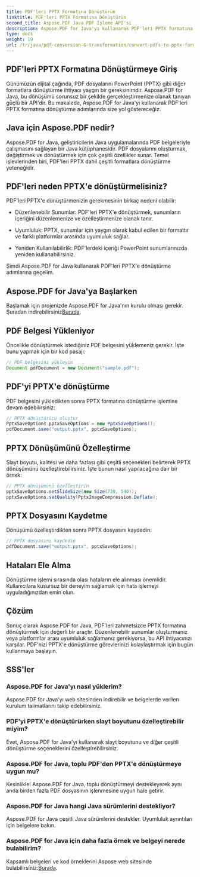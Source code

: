 ```yaml
---
title: PDF'leri PPTX Formatına Dönüştürün
linktitle: PDF'leri PPTX Formatına Dönüştürün
second_title: Aspose.PDF Java PDF İşleme API'si
description: Aspose.PDF for Java'yı kullanarak PDF'leri PPTX formatına nasıl dönüştüreceğinizi öğrenin. Sorunsuz dönüşüm için kod örnekleri içeren adım adım kılavuz.
type: docs
weight: 19
url: /tr/java/pdf-conversion-&-transformation/convert-pdfs-to-pptx-format/
---
```


## PDF'leri PPTX Formatına Dönüştürmeye Giriş

Günümüzün dijital çağında, PDF dosyalarını PowerPoint (PPTX) gibi diğer formatlara dönüştürme ihtiyacı yaygın bir gereksinimdir. Aspose.PDF for Java, bu dönüşümü sorunsuz bir şekilde gerçekleştirmenize olanak tanıyan güçlü bir API'dir. Bu makalede, Aspose.PDF for Java'yı kullanarak PDF'leri PPTX formatına dönüştürme adımlarında size yol göstereceğiz.

## Java için Aspose.PDF nedir?

Aspose.PDF for Java, geliştiricilerin Java uygulamalarında PDF belgeleriyle çalışmasını sağlayan bir Java kütüphanesidir. PDF dosyalarını oluşturmak, değiştirmek ve dönüştürmek için çok çeşitli özellikler sunar. Temel işlevlerinden biri, PDF'leri PPTX dahil çeşitli formatlara dönüştürme yeteneğidir.

## PDF'leri neden PPTX'e dönüştürmelisiniz?

PDF'leri PPTX'e dönüştürmenizin gerekmesinin birkaç nedeni olabilir:

- Düzenlenebilir Sunumlar: PDF'leri PPTX'e dönüştürmek, sunumların içeriğini düzenlemenize ve özelleştirmenize olanak tanır.

- Uyumluluk: PPTX, sunumlar için yaygın olarak kabul edilen bir formattır ve farklı platformlar arasında uyumluluk sağlar.

- Yeniden Kullanılabilirlik: PDF'lerdeki içeriği PowerPoint sunumlarınızda yeniden kullanabilirsiniz.

Şimdi Aspose.PDF for Java kullanarak PDF'leri PPTX'e dönüştürme adımlarına geçelim.

## Aspose.PDF for Java'ya Başlarken

 Başlamak için projenizde Aspose.PDF for Java'nın kurulu olması gerekir. Şuradan indirebilirsiniz[Burada](https://releases.aspose.com/pdf/java/).

## PDF Belgesi Yükleniyor

Öncelikle dönüştürmek istediğiniz PDF belgesini yüklemeniz gerekir. İşte bunu yapmak için bir kod pasajı:

```java
// PDF belgesini yükleyin
Document pdfDocument = new Document("sample.pdf");
```

## PDF'yi PPTX'e dönüştürme

PDF belgesini yükledikten sonra PPTX formatına dönüştürme işlemine devam edebilirsiniz:

```java
// PPTX dönüştürücü oluştur
PptxSaveOptions pptxSaveOptions = new PptxSaveOptions();
pdfDocument.save("output.pptx", pptxSaveOptions);
```

## PPTX Dönüşümünü Özelleştirme

Slayt boyutu, kalitesi ve daha fazlası gibi çeşitli seçenekleri belirterek PPTX dönüşümünü özelleştirebilirsiniz. İşte bunun nasıl yapılacağına dair bir örnek:

```java
// PPTX dönüşümünü özelleştirin
pptxSaveOptions.setSlideSize(new Size(720, 540));
pptxSaveOptions.setQuality(PptxImageCompression.Deflate);
```

## PPTX Dosyasını Kaydetme

Dönüşümü özelleştirdikten sonra PPTX dosyasını kaydedin:

```java
// PPTX dosyasını kaydedin
pdfDocument.save("output.pptx", pptxSaveOptions);
```

## Hataları Ele Alma

Dönüştürme işlemi sırasında olası hataların ele alınması önemlidir. Kullanıcılara kusursuz bir deneyim sağlamak için hata işlemeyi uyguladığınızdan emin olun.

## Çözüm

Sonuç olarak Aspose.PDF for Java, PDF'leri zahmetsizce PPTX formatına dönüştürmek için değerli bir araçtır. Düzenlenebilir sunumlar oluşturmanız veya platformlar arası uyumluluk sağlamanız gerekiyorsa, bu API ihtiyacınızı karşılar. PDF'nizi PPTX'e dönüştürme görevlerinizi kolaylaştırmak için bugün kullanmaya başlayın.

## SSS'ler

### Aspose.PDF for Java'yı nasıl yüklerim?

Aspose.PDF for Java'yı web sitesinden indirebilir ve belgelerde verilen kurulum talimatlarını takip edebilirsiniz.

### PDF'yi PPTX'e dönüştürürken slayt boyutunu özelleştirebilir miyim?

Evet, Aspose.PDF for Java'yı kullanarak slayt boyutunu ve diğer çeşitli dönüştürme seçeneklerini özelleştirebilirsiniz.

### Aspose.PDF for Java, toplu PDF'den PPTX'e dönüştürmeye uygun mu?

Kesinlikle! Aspose.PDF for Java, toplu dönüştürmeyi destekleyerek aynı anda birden fazla PDF dosyasının işlenmesine uygun hale getirir.

### Aspose.PDF for Java hangi Java sürümlerini destekliyor?

Aspose.PDF for Java çeşitli Java sürümlerini destekler. Uyumluluk ayrıntıları için belgelere bakın.

### Aspose.PDF for Java için daha fazla örnek ve belgeyi nerede bulabilirim?

 Kapsamlı belgeleri ve kod örneklerini Aspose web sitesinde bulabilirsiniz:[Burada](https://reference.aspose.com/pdf/java/).